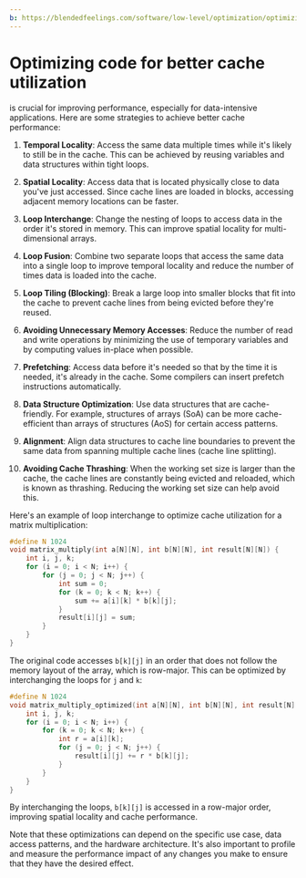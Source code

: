```yaml
---
b: https://blendedfeelings.com/software/low-level/optimization/optimizing-code-for-better-cache-utilization.md
---
```


# Optimizing code for better cache utilization 
is crucial for improving performance, especially for data-intensive applications. Here are some strategies to achieve better cache performance:

1. **Temporal Locality**: Access the same data multiple times while it's likely to still be in the cache. This can be achieved by reusing variables and data structures within tight loops.

2. **Spatial Locality**: Access data that is located physically close to data you've just accessed. Since cache lines are loaded in blocks, accessing adjacent memory locations can be faster.

3. **Loop Interchange**: Change the nesting of loops to access data in the order it's stored in memory. This can improve spatial locality for multi-dimensional arrays.

4. **Loop Fusion**: Combine two separate loops that access the same data into a single loop to improve temporal locality and reduce the number of times data is loaded into the cache.

5. **Loop Tiling (Blocking)**: Break a large loop into smaller blocks that fit into the cache to prevent cache lines from being evicted before they're reused.

6. **Avoiding Unnecessary Memory Accesses**: Reduce the number of read and write operations by minimizing the use of temporary variables and by computing values in-place when possible.

7. **Prefetching**: Access data before it's needed so that by the time it is needed, it's already in the cache. Some compilers can insert prefetch instructions automatically.

8. **Data Structure Optimization**: Use data structures that are cache-friendly. For example, structures of arrays (SoA) can be more cache-efficient than arrays of structures (AoS) for certain access patterns.

9. **Alignment**: Align data structures to cache line boundaries to prevent the same data from spanning multiple cache lines (cache line splitting).

10. **Avoiding Cache Thrashing**: When the working set size is larger than the cache, the cache lines are constantly being evicted and reloaded, which is known as thrashing. Reducing the working set size can help avoid this.

Here's an example of loop interchange to optimize cache utilization for a matrix multiplication:

```c
#define N 1024
void matrix_multiply(int a[N][N], int b[N][N], int result[N][N]) {
    int i, j, k;
    for (i = 0; i < N; i++) {
        for (j = 0; j < N; j++) {
            int sum = 0;
            for (k = 0; k < N; k++) {
                sum += a[i][k] * b[k][j];
            }
            result[i][j] = sum;
        }
    }
}
```

The original code accesses `b[k][j]` in an order that does not follow the memory layout of the array, which is row-major. This can be optimized by interchanging the loops for `j` and `k`:

```c
#define N 1024
void matrix_multiply_optimized(int a[N][N], int b[N][N], int result[N][N]) {
    int i, j, k;
    for (i = 0; i < N; i++) {
        for (k = 0; k < N; k++) {
            int r = a[i][k];
            for (j = 0; j < N; j++) {
                result[i][j] += r * b[k][j];
            }
        }
    }
}
```

By interchanging the loops, `b[k][j]` is accessed in a row-major order, improving spatial locality and cache performance.

Note that these optimizations can depend on the specific use case, data access patterns, and the hardware architecture. It's also important to profile and measure the performance impact of any changes you make to ensure that they have the desired effect.